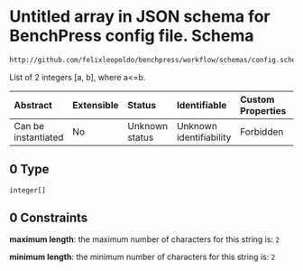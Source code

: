 # Untitled array in JSON schema for BenchPress config file. Schema

```txt
http://github.com/felixleopoldo/benchpress/workflow/schemas/config.schema.json#/definitions/data_setup_dict/properties/seed_range/anyOf/0
```

List of 2 integers \[a, b], where a<=b.

| Abstract            | Extensible | Status         | Identifiable            | Custom Properties | Additional Properties | Access Restrictions | Defined In                                                       |
| :------------------ | :--------- | :------------- | :---------------------- | :---------------- | :-------------------- | :------------------ | :--------------------------------------------------------------- |
| Can be instantiated | No         | Unknown status | Unknown identifiability | Forbidden         | Allowed               | none                | [config.schema.json*](config.schema.json "open original schema") |

## 0 Type

`integer[]`

## 0 Constraints

**maximum length**: the maximum number of characters for this string is: `2`

**minimum length**: the minimum number of characters for this string is: `2`
